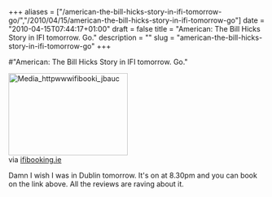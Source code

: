 +++
aliases = ["/american-the-bill-hicks-story-in-ifi-tomorrow-go/","/2010/04/15/american-the-bill-hicks-story-in-ifi-tomorrow-go"]
date = "2010-04-15T07:44:17+01:00"
draft = false
title = "American: The Bill Hicks Story in IFI tomorrow. Go."
description = ""
slug = "american-the-bill-hicks-story-in-ifi-tomorrow-go"
+++

#"American: The Bill Hicks Story in IFI tomorrow. Go."


 <div class="posterous_bookmarklet_entry">
 <div class='p_embed p_image_embed'>
<img alt="Media_httpwwwifibooki_jbauc" height="162" src="http://getfile3.posterous.com/getfile/files.posterous.com/conoroneill/jtExdFrmytwgeIcnCwnjpmqiyHyejrveFaweDezcAakrecldjAzBDIAjikFB/media_httpwwwifibooki_jbAuc.jpg.scaled500.jpg" width="234" />
</div>
<div class="posterous_quote_citation">via <a href="http://www.ifibooking.ie/bookingmovieDetails.tpl?showcode=6808">ifibooking.ie</a></div>
 <p>Damn I wish I was in Dublin tomorrow. It's on at 8.30pm and you can book on the link above. All the reviews are raving about it.</p></div>
 